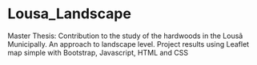 # Lousa_Landscape
Master Thesis: Contribution to the study of the hardwoods in the Lousã Municipally. An approach to landscape level.
Project results using Leaflet map simple with Bootstrap, Javascript, HTML and CSS
